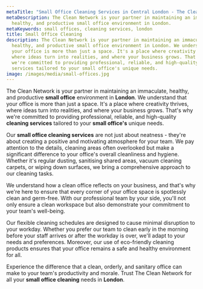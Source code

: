 ```yaml
---
metaTitle: "Small Office Cleaning Services in Central London - The Clean Network"
metaDescription: The Clean Network is your partner in maintaining an immaculate,
  healthy, and productive small office environment in London.
metaKeywords: small offices, cleaning services, london
title: Small Office Cleaning
description: The Clean Network is your partner in maintaining an immaculate,
  healthy, and productive small office environment in London. We understand that
  your office is more than just a space. It's a place where creativity thrives,
  where ideas turn into realities, and where your business grows. That's why
  we're committed to providing professional, reliable, and high-quality cleaning
  services tailored to your small office's unique needs.
image: /images/media/small-offices.jpg
---
```

The Clean Network is your partner in maintaining an immaculate, healthy, and productive <strong>small office</strong> environment in <strong>London</strong>. We understand that your office is more than just a space. It's a place where creativity thrives, where ideas turn into realities, and where your business grows. That's why we're committed to providing professional, reliable, and high-quality <strong>cleaning services</strong> tailored to your <strong>small office's</strong> unique needs.

Our <strong>small office cleaning services</strong> are not just about neatness - they're about creating a positive and motivating atmosphere for your team. We pay attention to the details, cleaning areas often overlooked but make a significant difference to your office's overall cleanliness and hygiene. Whether it's regular dusting, sanitising shared areas, vacuum cleaning carpets, or wiping down surfaces, we bring a comprehensive approach to our cleaning tasks.

We understand how a clean office reflects on your business, and that's why we're here to ensure that every corner of your office space is spotlessly clean and germ-free. With our professional team by your side, you'll not only ensure a clean workspace but also demonstrate your commitment to your team's well-being.

Our flexible cleaning schedules are designed to cause minimal disruption to your workday. Whether you prefer our team to clean early in the morning before your staff arrives or after the workday is over, we'll adapt to your needs and preferences. Moreover, our use of eco-friendly cleaning products ensures that your office remains a safe and healthy environment for all.

Experience the difference that a clean, orderly, and sanitary office can make to your team's productivity and morale. Trust The Clean Network for all your <strong>small office cleaning</strong> needs in <strong>London</strong>.